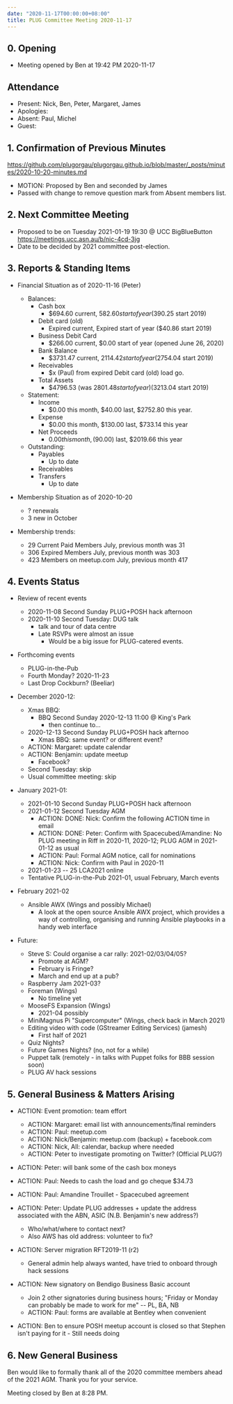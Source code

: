 ```yaml
---
date: "2020-11-17T00:00:00+08:00"
title: PLUG Committee Meeting 2020-11-17
---
```


## 0. Opening
* Meeting opened by Ben at 19:42 PM 2020-11-17

## Attendance
* Present: Nick, Ben, Peter, Margaret, James
* Apologies:
* Absent: Paul, Michel
* Guest: 

## 1. Confirmation of Previous Minutes
https://github.com/plugorgau/plugorgau.github.io/blob/master/_posts/minutes/2020-10-20-minutes.md
  * MOTION: Proposed by Ben and seconded by James
  * Passed with change to remove question mark from Absent members list.

## 2. Next Committee Meeting
* Proposed to be on Tuesday 2021-01-19 19:30 @ UCC BigBlueButton https://meetings.ucc.asn.au/b/nic-4cd-3jg
* Date to be decided by 2021 committee post-election.

## 3. Reports & Standing Items
* Financial Situation as of 2020-11-16 (Peter)
  * Balances:
    * Cash box
      * $694.60 current, $582.60 start of year ($390.25 start 2019)
    * Debit card (old)
      * Expired current, Expired start of year ($40.86  start 2019)
    * Business Debit Card
      * $266.00 current, $0.00 start of year (opened June 26, 2020)
    * Bank Balance
      * $3731.47 current, $2114.42 start of year ($2754.04 start 2019)
    * Receivables
      * $x (Paul) from expired Debit card (old) load go.
    * Total Assets
      * $4796.53 (was $2801.48 start of year) ($3213.04 start 2019)
  * Statement:
    * Income
      * $0.00 this month, $40.00 last, $2752.80 this year.
    * Expense
      * $0.00 this month, $130.00 last, $733.14 this year
    * Net Proceeds
      * $0.00 this month, ($90.00) last, $2019.66 this year
  * Outstanding:
      * Payables
        * Up to date
      * Receivables
      * Transfers
        * Up to date

* Membership Situation as of 2020-10-20
  * ? renewals
  * 3 new in October
* Membership trends:
  * 29 Current Paid Members July, previous month was 31
  * 306 Expired Members July, previous month was 303
  * 423 Members on meetup.com July, previous month 417

## 4. Events Status
* Review of recent events
    * 2020-11-08 Second Sunday PLUG+POSH hack afternoon
    * 2020-11-10 Second Tuesday: DUG talk
      * talk and tour of data centre
      * Late RSVPs were almost an issue
          * Would be a big issue for PLUG-catered events.
 * Forthcoming events
      * PLUG-in-the-Pub
      * Fourth Monday? 2020-11-23
      * Last Drop Cockburn? (Beeliar)
  * December 2020-12:
    * Xmas BBQ:
      * BBQ Second Sunday 2020-12-13 11:00 @ King's Park
        * then continue to...
    * 2020-12-13 Second Sunday PLUG+POSH hack afternoo
      * Xmas BBQ: same event? or different event?
    * ACTION: Margaret: update calendar
    * ACTION: Benjamin: update meetup
      * Facebook?
    * Second Tuesday: skip
    * Usual committee meeting: skip
  * January 2021-01:
    * 2021-01-10 Second Sunday PLUG+POSH hack afternoon
    * 2021-01-12 Second Tuesday AGM
      * ACTION: DONE: Nick: Confirm the following ACTION time in email
      * ACTION: DONE: Peter: Confirm with Spacecubed/Amandine: No PLUG meeting in Riff in 2020-11, 2020-12; PLUG AGM in 2021-01-12 as usual
      * ACTION: Paul: Formal AGM notice, call for nominations
      * ACTION: Nick: Confirm with Paul in 2020-11
    * 2021-01-23 -- 25 LCA2021 online
    * Tentative PLUG-in-the-Pub 2021-01, usual February, March events
  * February 2021-02
    * Ansible AWX (Wings and possibly Michael)
      * A look at the open source Ansible AWX project, which provides a way of controlling, organising and running Ansible playbooks in a handy web interface

* Future:
  * Steve S: Could organise a car rally: 2021-02/03/04/05?
    * Promote at AGM?
    * February is Fringe?
    * March and end up at a pub?
  * Raspberry Jam 2021-03?
  * Foreman (Wings)
    * No timeline yet
  * MooseFS Expansion (Wings)
    * 2021-04 possibly
  * MiniMagnus Pi "Supercomputer" (Wings, check back in March 2021)
  * Editing video with code (GStreamer Editing Services) (jamesh)
    * First half of 2021
  * Quiz Nights?
  * Future Games Nights? (no, not for a while)
  * Puppet talk (remotely - in talks with Puppet folks for BBB session soon)
  * PLUG AV hack sessions

## 5. General Business & Matters Arising
* ACTION: Event promotion: team effort
  * ACTION: Margaret: email list with announcements/final reminders
  * ACTION: Paul: meetup.com
  * ACTION: Nick/Benjamin: meetup.com (backup) + facebook.com
  * ACTION: Nick, All: calendar, backup where needed
  * ACTION: Peter to investigate promoting on Twitter? (Official PLUG?)

* ACTION: Peter: will bank some of the cash box moneys
* ACTION: Paul: Needs to cash the load and go cheque $34.73
* ACTION: Paul: Amandine Trouillet - Spacecubed agreement
* ACTION: Peter: Update PLUG addresses + update the address associated with the ABN, ASIC (N.B. Benjamin's new address?)
  * Who/what/where to contact next?
  * Also AWS has old address: volunteer to fix?
* ACTION: Server migration RFT2019-11 (r2)
  * General admin help always wanted, have tried to onboard through hack sessions
* ACTION: New signatory on Bendigo Business Basic account
  * Join 2 other signatories during business hours; "Friday or Monday can probably be made to work for me" -- PL, BA, NB
  * ACTION: Paul: forms are available at Bentley when convenient

* ACTION: Ben to ensure POSH meetup account is closed so that Stephen isn't paying for it - Still needs doing

## 6. New General Business
Ben would like to formally thank all of the 2020 committee members ahead of the 2021 AGM. Thank you for your service.

Meeting closed by Ben at 8:28 PM.

